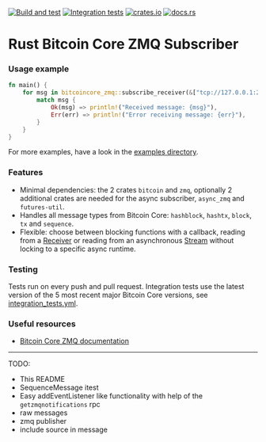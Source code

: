 [![Build and test](https://github.com/antonilol/rust-bitcoincore-zmq/actions/workflows/build_and_test.yml/badge.svg)](https://github.com/antonilol/rust-bitcoincore-zmq/actions/workflows/build_and_test.yml)
[![Integration tests](https://github.com/antonilol/rust-bitcoincore-zmq/actions/workflows/integration_tests.yml/badge.svg)](https://github.com/antonilol/rust-bitcoincore-zmq/actions/workflows/integration_tests.yml)
[![crates.io](https://img.shields.io/crates/v/bitcoincore-zmq.svg)](https://crates.io/crates/bitcoincore-zmq)
[![docs.rs](https://docs.rs/bitcoincore-zmq/badge.svg)](https://docs.rs/bitcoincore-zmq)

# Rust Bitcoin Core ZMQ Subscriber

### Usage example

```rust
fn main() {
    for msg in bitcoincore_zmq::subscribe_receiver(&["tcp://127.0.0.1:28359"]).unwrap() {
        match msg {
            Ok(msg) => println!("Received message: {msg}"),
            Err(err) => println!("Error receiving message: {err}"),
        }
    }
}
```

For more examples, have a look in the [examples directory](examples).

### Features

- Minimal dependencies: the 2 crates `bitcoin` and `zmq`, optionally 2 additional crates are needed for the async subscriber, `async_zmq` and `futures-util`.
- Handles all message types from Bitcoin Core: `hashblock`, `hashtx`, `block`, `tx` and `sequence`.
- Flexible: choose between blocking functions with a callback, reading from a [Receiver](https://doc.rust-lang.org/std/sync/mpsc/struct.Receiver.html) or reading from an asynchronous [Stream](https://docs.rs/futures-core/latest/futures_core/stream/trait.Stream.html) without locking to a specific async runtime.

### Testing

Tests run on every push and pull request.
Integration tests use the latest version of the 5 most recent major Bitcoin Core versions, see [integration_tests.yml](.github/workflows/integration_tests.yml#L19-L23).

### Useful resources

- [Bitcoin Core ZMQ documentation](https://github.com/bitcoin/bitcoin/blob/master/doc/zmq.md)

---

TODO:
- This README
- SequenceMessage itest
- Easy addEventListener like functionality with help of the `getzmqnotifications` rpc
- raw messages
- zmq publisher
- include source in message

